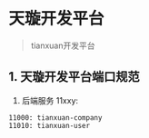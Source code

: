 # 天璇开发平台

> tianxuan开发平台

## 1. 天璇开发平台端口规范

1. 后端服务 11xxy:
```
11000: tianxuan-company
11010: tianxuan-user
```